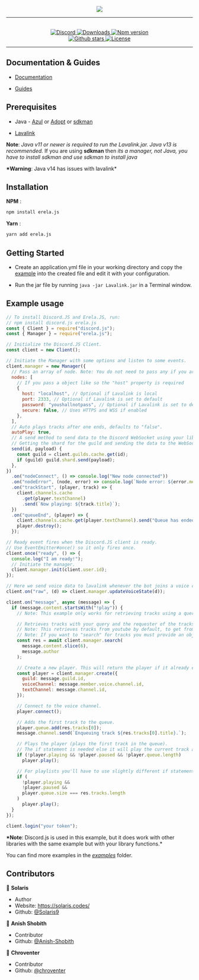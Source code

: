 <div align = "center">
    <img src = "https://projects.solaris.codes/erelajs/images/transparent_logo.png">
    <hr>
    <br>
    <a href="https://discord.gg/D6FXw55">
<img src="https://img.shields.io/discord/653436871858454538?color=7289DA&label=Support&logo=discord&style=for-the-badge" alt="Discord">
</a>

<a href="https://www.npmjs.com/package/erela.js">
<img src="https://img.shields.io/npm/dw/erela.js?color=CC3534&logo=npm&style=for-the-badge" alt="Downloads">
</a>

<a href="https://www.npmjs.com/package/erela.js">
<img src="https://img.shields.io/npm/v/erela.js?color=red&label=Version&logo=npm&style=for-the-badge" alt="Npm version">
</a>

<br>

<a href="https://github.com/WarHammer414/erela.js">
<img src="https://img.shields.io/github/stars/WarHammer414/erela.js?color=333&logo=github&style=for-the-badge" alt="Github stars">
</a>

<a href="https://github.com/WarHammer414/erela.js/blob/master/LICENSE">
<img src="https://img.shields.io/github/license/WarHammer414/erela.js?color=6e5494&logo=github&style=for-the-badge" alt="License">
</a>
<hr>
</div>

## Documentation & Guides

- [Documentation](http://projects.solaris.codes/erelajs/docs/gettingstarted.html "Erela.js Documentation")

- [Guides](http://projects.solaris.codes/erelajs/guides/introduction.html "Erela.js Guides")

## Prerequisites

- Java - [Azul](https://www.azul.com/downloads/zulu-community/?architecture=x86-64-bit&package=jdk "Download Azul OpenJDK") or [Adopt](https://adoptopenjdk.net/ "Download Adopt OpenJDK") or [sdkman](https://sdkman.io/install "Download sdkman")

- [Lavalink](https://ci.fredboat.com/viewLog.html?buildId=lastSuccessful&buildTypeId=Lavalink_Build&tab=artifacts&guest=1 "Download Lavalink")

**Note**: _Java v11 or newer is required to run the Lavalink.jar. Java v13 is recommended._ If you are using **sdkman** then _its a manager, not Java, you have to install sdkman and use sdkman to install java_

**\*Warning**: Java v14 has issues with lavalink\*

## Installation

**NPM** :

```bash
npm install erela.js
```

**Yarn** :

```bash
yarn add erela.js
```

## Getting Started

- Create an application.yml file in your working directory and copy the [example](https://github.com/Frederikam/Lavalink/blob/master/LavalinkServer/application.yml.example "application.yml file") into the created file and edit it with your configuration.

- Run the jar file by running `java -jar Lavalink.jar` in a Terminal window.

## Example usage

```js
// To install Discord.JS and Erela.JS, run:
// npm install discord.js erela.js
const { Client } = require("discord.js");
const { Manager } = require("erela.js");

// Initialize the Discord.JS Client.
const client = new Client();

// Initiate the Manager with some options and listen to some events.
client.manager = new Manager({
  // Pass an array of node. Note: You do not need to pass any if you are using the default values (ones shown below).
  nodes: [
    // If you pass a object like so the "host" property is required
    {
      host: "localhost", // Optional if Lavalink is local
      port: 2333, // Optional if Lavalink is set to default
      password: "youshallnotpass", // Optional if Lavalink is set to default
      secure: false, // Uses HTTPS and WSS if enabled
    },
  ],
  // Auto plays tracks after one ends, defaults to "false".
  autoPlay: true,
  // A send method to send data to the Discord WebSocket using your library.
  // Getting the shard for the guild and sending the data to the WebSocket.
  send(id, payload) {
    const guild = client.guilds.cache.get(id);
    if (guild) guild.shard.send(payload);
  },
})
  .on("nodeConnect", () => console.log("New node connected"))
  .on("nodeError", (node, error) => console.log(`Node error: ${error.message}`))
  .on("trackStart", (player, track) => {
    client.channels.cache
      .get(player.textChannel)
      .send(`Now playing: ${track.title}`);
  })
  .on("queueEnd", (player) => {
    client.channels.cache.get(player.textChannel).send("Queue has ended.");
    player.destroy();
  });

// Ready event fires when the Discord.JS client is ready.
// Use EventEmitter#once() so it only fires once.
client.once("ready", () => {
  console.log("I am ready!");
  // Initiate the manager.
  client.manager.init(client.user.id);
});

// Here we send voice data to lavalink whenever the bot joins a voice channel to play audio in the channel.
client.on("raw", (d) => client.manager.updateVoiceState(d));

client.on("message", async (message) => {
  if (message.content.startsWith("!play")) {
    // Note: This example only works for retrieving tracks using a query, such as "Rick Astley - Never Gonna Give You Up".

    // Retrieves tracks with your query and the requester of the tracks.
    // Note: This retrieves tracks from youtube by default, to get from other sources you must enable them in application.yml and provide a link for the source.
    // Note: If you want to "search" for tracks you must provide an object with a "query" property being the query to use, and "source" being one of "youtube", "soundcloud".
    const res = await client.manager.search(
      message.content.slice(6),
      message.author
    );

    // Create a new player. This will return the player if it already exists.
    const player = client.manager.create({
      guild: message.guild.id,
      voiceChannel: message.member.voice.channel.id,
      textChannel: message.channel.id,
    });

    // Connect to the voice channel.
    player.connect();

    // Adds the first track to the queue.
    player.queue.add(res.tracks[0]);
    message.channel.send(`Enqueuing track ${res.tracks[0].title}.`);

    // Plays the player (plays the first track in the queue).
    // The if statement is needed else it will play the current track again
    if (!player.playing && !player.paused && !player.queue.length)
      player.play();

    // For playlists you'll have to use slightly different if statement
    if (
      !player.playing &&
      !player.paused &&
      player.queue.size === res.tracks.length
    )
      player.play();
  }
});

client.login("your token");
```

**\*Note**: Discord.js is used in this example, but it does work with other libraries with the same example but with your library functions.\*

You can find more examples in the _[examples](./examples)_ folder.

## Contributors

👤 **Solaris**

- Author
- Website: <https://solaris.codes/>
- Github: [@Solaris9](https://github.com/Solaris9)

👤 **Anish Shobith**

- Contributor
- Github: [@Anish-Shobith](https://github.com/Anish-Shobith)

👤 **Chroventer**

- Contributor
- Github: [@chroventer](https://github.com/chroventer)
